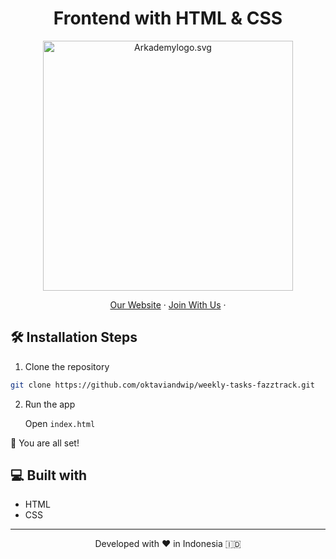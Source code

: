 <h1 align="center">
  Frontend with HTML & CSS
</h1>

<p align="center"><img src="https://yt3.ggpht.com/ytc/AKedOLT7YD9x6PiR-CfbBbFC3wz2WatiIZFrI_I0v-6k=s900-c-k-c0x00ffffff-no-rj" width="400px" alt="Arkademylogo.svg" /></p>

<p align="center">
    <a href="https://www.fazztrack.com/" target="blank">Our Website</a>
    ·
    <a href="https://www.fazztrack.com/class/fullstack-website-dan-golang">Join With Us</a>
    ·
</p>

## 🛠️ Installation Steps

1. Clone the repository

```bash
git clone https://github.com/oktaviandwip/weekly-tasks-fazztrack.git
```

2. Run the app

   Open ```index.html```

🌟 You are all set!

## 💻 Built with

-   HTML
-   CSS

<hr>
<p align="center">
Developed with ❤️ in Indonesia 	🇮🇩
</p>
